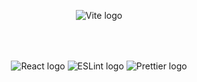 <p style="text-align: center">
    <img src="https://seeklogo.com/images/V/vite-logo-BFD4283991-seeklogo.com.png" alt="Vite logo" style="margin-bottom: 30px"/>
    <br><br><br>
    <img src="https://img.shields.io/badge/React-20232A?style=for-the-badge&logo=react&logoColor=61DAFB" alt="React logo">
    <img src="https://img.shields.io/badge/eslint-3A33D1?style=for-the-badge&logo=eslint&logoColor=white" alt="ESLint logo">
    <img src="https://img.shields.io/badge/prettier-1A2C34?style=for-the-badge&logo=prettier&logoColor=F7BA3E" alt="Prettier logo">
</p>

